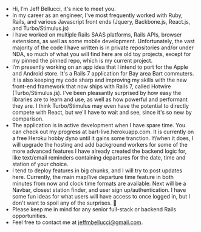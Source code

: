 - Hi, I’m Jeff Bellucci, it's nice to meet you.
- In my career as an engineer, I've most frequently worked with Ruby, Rails, and various Javascript front ends (Jquery, Backbone.js, React.js, and Turbo/Stimulus.js)
- I have worked on multiple Rails SAAS platforms, Rails APIs, browser extensions, as well as some mobile development.  Unfortunately, the vast majority of the code I have written is in private repositories and/or under NDA, so much of what you will find here are old toy projects, except for my pinned the pinned repo, which is my current project.
- I’m presently working on an app idea that I intend to port for the Apple and Android store.  It's a Rails 7 application for Bay area Bart commuters.  It is also keeping my code sharp and improving my skills with the new front-end framework that now ships with Rails 7, called Hotwire (Turbo/Stimulus.js). I've been pleasantly surprised by how easy the libraries are to learn and use, as well as how powerful and performant they are.  I think Turbo/Stimulus may even have the potential to directly compete with React, but we'll have to wait and see, since it's so new by comparison.
- The application is in active development when I have spare time. You can check out my progress at bart-live.herokuapp.com. It is currently on a free Heroku hobby dyno until it gains some tranction.  If/when it does, I will upgrade the hosting and add background workers for some of the more advanced features I have already created the backend logic for, like text/email reminders containing departures for the date, time and station of your choice.
- I tend to deploy features in big chunks, and I will try to post updates here.  Currently, the main map/live departure time feature in both minutes from now and clock time formats are available.  Next will be a Navbar, closest station finder, and user sign up/authentication.  I have some fun ideas for what users will have access to once logged in, but I don't want to spoil any of the surprises. 🎉
- Please keep me in mind for any senior full-stack or backend Rails opportunities.
- Feel free to contact me at jeffmbellucci@gmail.com.
<!---
jeffmbellucci/jeffmbellucci is a ✨ special ✨ repository because its `README.md` (this file) appears on your GitHub profile.
You can click the Preview link to take a look at your changes.
--->
